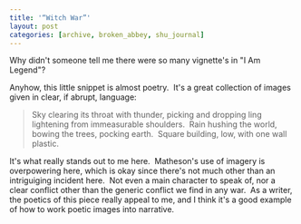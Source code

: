 ```yaml
---
title: '“Witch War”'
layout: post
categories: [archive, broken_abbey, shu_journal]
---
```

Why didn't someone tell me there were so many vignette's in "I Am
Legend"?

Anyhow, this little snippet is almost poetry.  It's a great collection
of images given in clear, if abrupt, language:

> Sky clearing its throat with thunder, picking and dropping ling
> lightening from immeasurable shoulders.  Rain hushing the world,
> bowing the trees, pocking earth.  Square building, low, with one wall
> plastic.

It's what really stands out to me here.  Matheson's use of imagery is
overpowering here, which is okay since there's not much other than an
intriguiging incident here.  Not even a main character to speak of, nor
a clear conflict other than the generic conflict we find in any war.  As
a writer, the poetics of this piece really appeal to me, and I think
it's a good example of how to work poetic images into narrative.